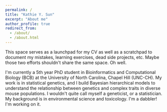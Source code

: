 ```yaml
---
permalink: /
title: "Kathie Y. Sun"
excerpt: "About me"
author_profile: true
redirect_from:
  - /about/
  - /about.html
---
```



This space serves as a launchpad for my CV as well as a scratchpad to document my mistakes, learning exercises, dead side projects, etc. Maybe those two efforts shouldn't share the same space. Oh well.

I'm currently a 5th year PhD student in Bioinformatics and Computational Biology (BCB) at the University of North Carolina, Chapel Hill (UNC-CH). My work is in statistical genetics, and I build Bayesian hierarchical models to understand the relationship between genetics and complex traits in diverse mouse populations. I wouldn't quite call myself a geneticist, or a statistician. My background is in environmental science and toxicology. I'm a dabbler! I'm working on it.
